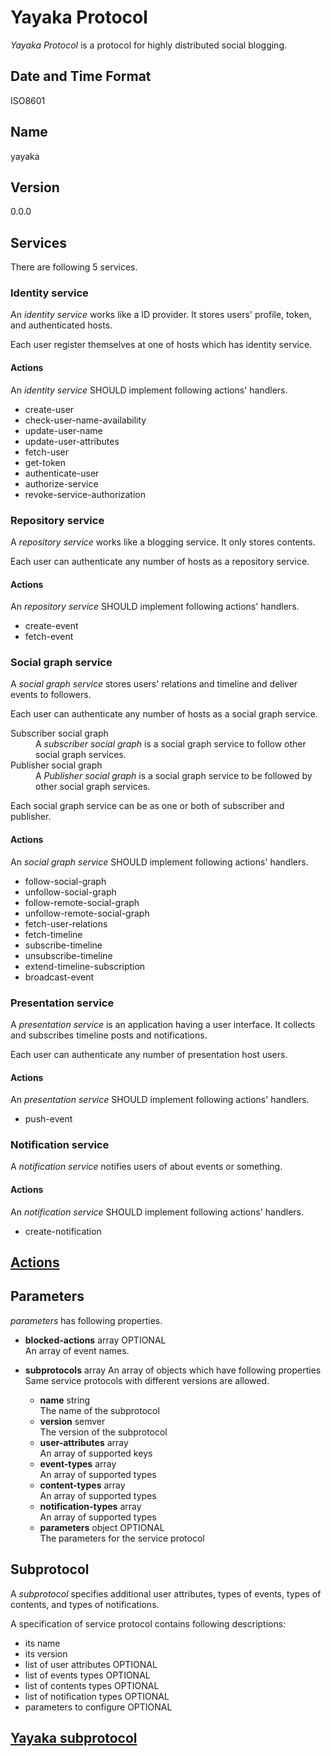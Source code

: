 # Yayaka Protocol

*Yayaka Protocol* is a protocol for highly distributed social blogging.


## Date and Time Format

ISO8601


## Name

yayaka


## Version

0.0.0


## Services

There are following 5 services.

### Identity service

An *identity service* works like a ID provider.
It stores users' profile, token, and authenticated hosts.

Each user register themselves at one of hosts which has identity service.

#### Actions

An *identity service* SHOULD implement following actions' handlers.

- create-user
- check-user-name-availability
- update-user-name
- update-user-attributes
- fetch-user
- get-token
- authenticate-user
- authorize-service
- revoke-service-authorization

### Repository service

A *repository service* works like a blogging service.
It only stores contents.

Each user can authenticate any number of hosts as a repository service.

#### Actions

An *repository service* SHOULD implement following actions' handlers.

- create-event
- fetch-event

### Social graph service

A *social graph service* stores users' relations and timeline and deliver events to followers.

Each user can authenticate any number of hosts as a social graph service.

<dl>
<dt>Subscriber social graph
<dd>
A <i>subscriber social graph</i> is a social graph service to follow other social graph services.
</dd>

<dt>Publisher social graph
<dd>
A <i>Publisher social graph</i> is a social graph service to be followed by other social graph services.
</dd>
</dl>

Each social graph service can be as one or both of subscriber and publisher.

#### Actions

An *social graph service* SHOULD implement following actions' handlers.

- follow-social-graph
- unfollow-social-graph
- follow-remote-social-graph
- unfollow-remote-social-graph
- fetch-user-relations
- fetch-timeline
- subscribe-timeline
- unsubscribe-timeline
- extend-timeline-subscription
- broadcast-event

### Presentation service

A *presentation service* is an application having a user interface.
It collects and subscribes timeline posts and notifications.

Each user can authenticate any number of presentation host users.

#### Actions

An *presentation service* SHOULD implement following actions' handlers.

- push-event

### Notification service

A *notification service* notifies users of about events or something.

#### Actions

An *notification service* SHOULD implement following actions' handlers.

- create-notification


## [Actions](actions.md)


## Parameters

*parameters* has following properties.

- **blocked-actions** array OPTIONAL  
  An array of event names.
- **subprotocols** array
  An array of objects which have following properties
  Same service protocols with different versions are allowed.

  - **name** string  
    The name of the subprotocol
  - **version** semver  
    The version of the subprotocol
  - **user-attributes** array  
    An array of supported keys
  - **event-types** array  
    An array of supported types
  - **content-types** array  
    An array of supported types
  - **notification-types** array  
    An array of supported types
  - **parameters** object OPTIONAL  
    The parameters for the service protocol

## Subprotocol

A *subprotocol* specifies additional user attributes, types of events, types of contents, and types of notifications.

A specification of service protocol contains following descriptions:

- its name
- its version
- list of user attributes OPTIONAL
- list of events types OPTIONAL
- list of contents types OPTIONAL
- list of notification types OPTIONAL
- parameters to configure OPTIONAL

## [Yayaka subprotocol](yayaka.md)
